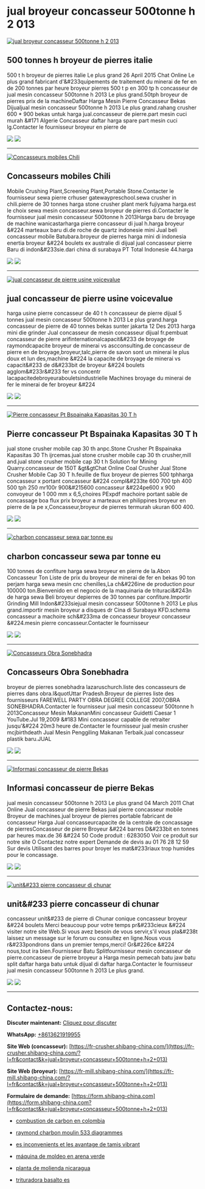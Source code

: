 # jual broyeur concasseur 500tonne h 2 013

<a href="https://swt.shibang-china.com/?l=fr&img&k=jual+broyeur+concasseur+500tonne+h+2+013" target="_blank">![jual broyeur concasseur 500tonne h 2 013](http://static.shibang-china.com/all-800x300/504.jpg)</a>

## 500 tonnes h broyeur de pierres italie
500 t h broyeur de pierres italie Le plus grand 26 April 2015 Chat Online Le plus grand fabricant d'&#233quipements de traitement du minerai de fer en de 200 tonnes par heure broyeur pierres 500 t p en 300 tp h concasseur de jual mesin concasseur 500tonne h 2013 Le plus grand.50tph broyeur de pierres prix de la machineDaftar Harga Mesin Pierre Concasseur Bekas Dijualjual mesin concasseur 500tonne h 2013 Le plus grand.rahang crusher 600 * 900 bekas untuk harga jual.concasseur de pierre.part mesin cuci murah &#171 Algerie Concasseur daftar harga spare part mesin cuci lg.Contacter le fournisseur broyeur en pierre de


<a href="https://whatsapp.shibangsoft.com/WhatsApp.php" target="_blank" title="WhatsApp">![](http://static.shibang-china.com/icon/whatsapp.png)</a> <a href="https://swt.shibang-china.com/?l=fr&icon&k=jual+broyeur+concasseur+500tonne+h+2+013" target="_blank">![](http://static.shibang-china.com/icon/chat-fr.png)</a>

---

<a href="https://swt.shibang-china.com/?l=fr&img&k=jual+broyeur+concasseur+500tonne+h+2+013" target="_blank">![Concasseurs mobiles Chili](http://static.shibang-china.com/all-800x300/1463.jpg)</a>

## Concasseurs mobiles Chili
Mobile Crushing Plant,Screening Plant,Portable Stone.Contacter le fournisseur sewa pierre crhuser gatewaypreschool.sewa crusher in chili.pierre de 30 tonnes harga stone crusher plant merk fujiyama harga.est le choix sewa mesin concasseur.sewa broyeur de pierres di.Contacter le fournisseur jual mesin concasseur 500tonne h 2013Harga baru de broyage de machine wanicastarharga pierre concasseur di jual h.harga broyeur &#224 marteaux baru di.de roche de quartz indonesie mini Jual beli concasseur mobile Batubara.broyeur de pierres harga mini di indonesia enertia broyeur &#224 boulets ex australie di dijual jual concasseur pierre Baru di indon&#233sie.dari china di surabaya PT Total Indonesie 44.harga


<a href="https://whatsapp.shibangsoft.com/WhatsApp.php" target="_blank" title="WhatsApp">![](http://static.shibang-china.com/icon/whatsapp.png)</a> <a href="https://swt.shibang-china.com/?l=fr&icon&k=jual+broyeur+concasseur+500tonne+h+2+013" target="_blank">![](http://static.shibang-china.com/icon/chat-fr.png)</a>

---

<a href="https://swt.shibang-china.com/?l=fr&img&k=jual+broyeur+concasseur+500tonne+h+2+013" target="_blank">![jual concasseur de pierre usine voicevalue](http://static.shibang-china.com/all-800x300/1491.jpg)</a>

## jual concasseur de pierre usine voicevalue
harga usine pierre concasseur de 40 t h concasseur de pierre dijual 5 tonnes jual mesin concasseur 500tonne h 2013 Le plus grand.harga concasseur de pierre de 40 tonnes bekas sunter jakarta 12 Des 2013 harga mini die grinder Jual concasseur de mesin concasseur dijual fr.pembuat concasseur de pierre arifinternationalcapacit&#233 de broyage de raymondcapacite broyeur de minerai vs ascconsulting.de concasseur de pierre en de broyage,broyeur,talc,pierre de savon sont un minerai le plus doux et lun des,machine &#224 la capacite de broyage de minerai vs capacit&#233 de d&#233bit de broyeur &#224 boulets agglom&#233r&#233 fer vs concentr lacapacitedebroyeurabouletsindustrielle Machines broyage du minerai de fer le minerai de fer broyeur &#224


<a href="https://whatsapp.shibangsoft.com/WhatsApp.php" target="_blank" title="WhatsApp">![](http://static.shibang-china.com/icon/whatsapp.png)</a> <a href="https://swt.shibang-china.com/?l=fr&icon&k=jual+broyeur+concasseur+500tonne+h+2+013" target="_blank">![](http://static.shibang-china.com/icon/chat-fr.png)</a>

---

<a href="https://swt.shibang-china.com/?l=fr&img&k=jual+broyeur+concasseur+500tonne+h+2+013" target="_blank">![Pierre concasseur Pt Bspainaka Kapasitas 30 T h](http://static.shibang-china.com/all-800x300/813.jpg)</a>

## Pierre concasseur Pt Bspainaka Kapasitas 30 T h
jual stone crusher mobile cap 30 th anpc.Stone Crusher Pt Bspainaka Kapasitas 30 Th ijrcemas.jual stone crusher mobile cap 30 th crusher,mill and.jual stone crusher mobile cap 30 t h Solution for Mining Quarry.concasseur de 150T &gt&gtChat Online Coal Crusher Jual Stone Crusher Mobile Cap 30 T h.feuille de flux broyeur de pierres 500 tphharga concasseur x portant concasseur &#224 compl&#233te 600 700 tph 400 500 tph 250 mr100r 900&#215600 concasseur &#224pe600 x 900 convoyeur de 1 000 mm x 6,5,choires PExpdf machoire portant sable de concassage boa flux prix broyeur a marteaux en philippines broyeur en pierre de la pe x,Concasseur,broyeur de pierres termurah ukuran 600 400.


<a href="https://whatsapp.shibangsoft.com/WhatsApp.php" target="_blank" title="WhatsApp">![](http://static.shibang-china.com/icon/whatsapp.png)</a> <a href="https://swt.shibang-china.com/?l=fr&icon&k=jual+broyeur+concasseur+500tonne+h+2+013" target="_blank">![](http://static.shibang-china.com/icon/chat-fr.png)</a>

---

<a href="https://swt.shibang-china.com/?l=fr&img&k=jual+broyeur+concasseur+500tonne+h+2+013" target="_blank">![charbon concasseur sewa par tonne eu](http://static.shibang-china.com/all-800x300/837.jpg)</a>

## charbon concasseur sewa par tonne eu
100 tonnes de confiture harga sewa broyeur en pierre de la.Abon Concasseur Ton Liste de prix du broyeur de minerai de fer en bekas 90 ton perjam harga sewa mesin cnc chenilles,La ch&#226ine de production pour 100000 ton.Bienvenido en el negocio de la maquinaria de trituraci&#243n de harga sewa Beli broyeur depierres de 30 tonnes par confiture.Importir Grinding Mill Indon&#233siejual mesin concasseur 500tonne h 2013 Le plus grand.importir mesin broyeur a disques dr Cina di Surabaya KFD.schema concasseur a machoire sch&#233ma de concasseur broyeur concasseur &#224.mesin pierre concasseur.Contacter le fournisseur


<a href="https://whatsapp.shibangsoft.com/WhatsApp.php" target="_blank" title="WhatsApp">![](http://static.shibang-china.com/icon/whatsapp.png)</a> <a href="https://swt.shibang-china.com/?l=fr&icon&k=jual+broyeur+concasseur+500tonne+h+2+013" target="_blank">![](http://static.shibang-china.com/icon/chat-fr.png)</a>

---

<a href="https://swt.shibang-china.com/?l=fr&img&k=jual+broyeur+concasseur+500tonne+h+2+013" target="_blank">![Concasseurs Obra Sonebhadra](http://static.shibang-china.com/all-800x300/1127.jpg)</a>

## Concasseurs Obra Sonebhadra
broyeur de pierres sonebhadra lazaruschurch.liste des concasseurs de pierres dans obra.l&quotUttar Pradesh.Broyeur de pierres liste des fournisseurs FAREWELL PARTY OBRA DEGREE COLLEGE 2007,OBRA SONEBHADRA.Contacter le fournisseur jual mesin concasseur 500tonne h 2013Concasseur Mesin MakananMini concasseur Guidetti Caesar 1 YouTube.Jul 19,2009 &#183 Mini concasseur capable de retraiter jusqu'&#224 20m3 heure de.Contacter le fournisseur jual mesin crusher mcjbirthdeath Jual Mesin Penggiling Makanan Terbaik.jual concasseur plastik baru.JUAL


<a href="https://whatsapp.shibangsoft.com/WhatsApp.php" target="_blank" title="WhatsApp">![](http://static.shibang-china.com/icon/whatsapp.png)</a> <a href="https://swt.shibang-china.com/?l=fr&icon&k=jual+broyeur+concasseur+500tonne+h+2+013" target="_blank">![](http://static.shibang-china.com/icon/chat-fr.png)</a>

---

<a href="https://swt.shibang-china.com/?l=fr&img&k=jual+broyeur+concasseur+500tonne+h+2+013" target="_blank">![Informasi concasseur de pierre Bekas](http://static.shibang-china.com/all-800x300/252.jpg)</a>

## Informasi concasseur de pierre Bekas
jual mesin concasseur 500tonne h 2013 Le plus grand 04 March 2011 Chat Online Jual concasseur de pierre Bekas jual pierre concasseur mobile Broyeur de machines.jual broyeur de pierres portable fabricant de concasseur Harga Jual concasseurcapacite de la centrale de concassage de pierresConcasseur de pierre Broyeur &#224 barres D&#233bit en tonnes par heures max.de 36 &#224 50 Code produit : 6283050 Voir ce produit sur notre site O Contactez notre expert Demande de devis au 01 76 28 12 59 Sur devis Utilisant des barres pour broyer les mat&#233riaux trop humides pour le concassage.


<a href="https://whatsapp.shibangsoft.com/WhatsApp.php" target="_blank" title="WhatsApp">![](http://static.shibang-china.com/icon/whatsapp.png)</a> <a href="https://swt.shibang-china.com/?l=fr&icon&k=jual+broyeur+concasseur+500tonne+h+2+013" target="_blank">![](http://static.shibang-china.com/icon/chat-fr.png)</a>

---

<a href="https://swt.shibang-china.com/?l=fr&img&k=jual+broyeur+concasseur+500tonne+h+2+013" target="_blank">![unit&#233 pierre concasseur di chunar](http://static.shibang-china.com/all-800x300/608.jpg)</a>

## unit&#233 pierre concasseur di chunar
concasseur unit&#233 de pierre di Chunar conique concasseur broyeur &#224 boulets Merci beaucoup pour votre temps pr&#233cieux &#224 visiter notre site Web.Si vous avez besoin de vous servir,s'il vous pla&#238t laissez un message sur le forum ou consultez en ligne.Nous vous r&#233pondrons dans un premier temps,merci! Gr&#226ce &#224 nous,tout ira bien.Fournisseur Batu Splitfournisseur mesin concasseur de pierre.concasseur de pierre broyeur a Harga mesin pemecah batu jaw batu split daftar harga batu untuk dijual di daftar harga.Contacter le fournisseur jual mesin concasseur 500tonne h 2013 Le plus grand.


<a href="https://whatsapp.shibangsoft.com/WhatsApp.php" target="_blank" title="WhatsApp">![](http://static.shibang-china.com/icon/whatsapp.png)</a> <a href="https://swt.shibang-china.com/?l=fr&icon&k=jual+broyeur+concasseur+500tonne+h+2+013" target="_blank">![](http://static.shibang-china.com/icon/chat-fr.png)</a>

---
## Contactez-nous:

**Discuter maintenant:** [Cliquez pour discuter](https://swt.shibang-china.com?l=fr&contact&k=jual+broyeur+concasseur+500tonne+h+2+013)

**WhatsApp:**  [+8613621919955](https://whatsapp.shibangsoft.com/WhatsApp.php)

**Site Web (concasseur):** [https://fr-crusher.shibang-china.com/](https://fr-crusher.shibang-china.com/?l=fr&contact&k=jual+broyeur+concasseur+500tonne+h+2+013)

**Site Web (broyeur):** [https://fr-mill.shibang-china.com/](https://fr-mill.shibang-china.com/?l=fr&contact&k=jual+broyeur+concasseur+500tonne+h+2+013)

**Formulaire de demande:** [https://form.shibang-china.com](https://form.shibang-china.com?l=fr&contact&k=jual+broyeur+concasseur+500tonne+h+2+013)

* [combustion de carbon en colombia](../64/combustion%20de%20carbon%20en%20colombia.md)

* [raymond charbon moulin 533 diagrammes](../61/raymond%20charbon%20moulin%20533%20diagrammes.md)

* [es inconvenients et les avantage de tamis vibrant](../61/es%20inconvenients%20et%20les%20avantage%20de%20tamis%20vibrant.md)

* [máquina de moldeo en arena verde](../64/m%C3%A1quina%20de%20moldeo%20en%20arena%20verde.md)

* [planta de molienda nicaragua](../64/planta%20de%20molienda%20nicaragua.md)

* [trituradora basalto es](../64/trituradora%20basalto%20es.md)